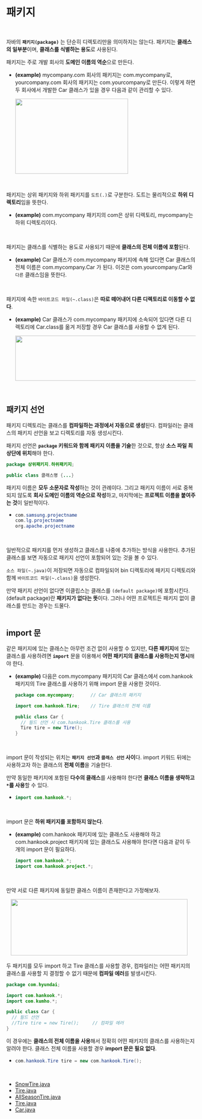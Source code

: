 # 패키지
<br/>

자바의 **`패키지(package)`** 는 단순히 디렉토리만을 의미하지는 않는다. 패키지는 **클래스의 일부분**이며, **클래스를 식별하는 용도**로 사용된다.

패키지는 주로 개발 회사의 **도메인 이름의 역순**으로 만든다.<br/>
- **(example)** mycompany.com 회사의 패키지는 com.mycompany로, yourcompany.com 회사의 패키지는 com.yourcompany로 만든다.
  이렇게 하면 두 회사에서 개발한 Car 클래스가 있을 경우 다음과 같이 관리할 수 있다.
  
  <img src="https://github.com/silxbro/java/assets/142463332/13c8e408-4d73-495a-83e0-c0660b38d64b" width="300" height="200"/><br/>
<br/>

패키지는 상위 패키지와 하위 패키지를 `도트(.)`로 구분한다. 도트는 물리적으로 **하위 디렉토리**임을 뜻한다.<br/>
- **(example)** com.mycompany 패키지의 com은 상위 디렉토리, mycompany는 하위 디렉토리이다.
<br/>

패키지는 클래스를 식별하는 용도로 사용되기 때문에 **클래스의 전체 이름에 포함**된다.<br/>
- **(example)** Car 클래스가 com.mycompany 패키지에 속해 있다면 Car 클래스의 전체 이름은 com.mycompany.Car 가 된다. 이것은 com.yourcompany.Car와 `다른` 클래스임을 뜻한다.
<br/>

패키지에 속한 `바이트코드 파일(~.class)`은 **따로 떼어내어 다른 디렉토리로 이동할 수 없다**.<br/>
- **(example)** Car 클래스가 com.mycompany 패키지에 소속되어 있다면 다른 디렉토리에 Car.class를 옮겨 저장할 경우 Car 클래스를 사용할 수 없게 된다.

  <img src="https://github.com/silxbro/java/assets/142463332/8e905654-debb-4b00-9601-9ef42f2125d1" width="550" height="120"/><br/>
<br/>

## 패키지 선언
패키지 디렉토리는 클래스를 **컴파일하는 과정에서 자동으로 생성**된다. 컴파일러는 클래스의 패키지 선언을 보고 디렉토리를 자동 생성시킨다.

패키지 선언은 **`package` 키워드와 함께 패키지 이름을 기술**한 것으로, 항상 **소스 파일 최상단에 위치**해야 한다.
```java
package 상위패키지.하위패키지;

public class 클래스명 {...}
```
패키지 이름은 **모두 소문자로 작성**하는 것이 관례이다.
그리고 패키지 이름이 서로 중복되지 않도록 **회사 도메인 이름의 역순으로 작성**하고, 마지막에는 **프로젝트 이름을 붙여주는 것**이 일반적이다.
- ```java
  com.samsung.projectname
  com.lg.projectname
  org.apache.projectname
  ```
<br/>

일반적으로 패키지를 먼저 생성하고 클래스를 나중에 추가하는 방식을 사용한다. 추가된 클래스를 보면 자동으로 패키지 선언이 포함되어 있는 것을 볼 수 있다.

`소스 파일(~.java)`이 저장되면 자동으로 컴파일되어 bin 디렉토리에 패키지 디렉토리와 함께 `바이트코드 파일(~.class)`을 생성한다.

만약 패키지 선언이 없다면 이클립스는 클래스를 `(default package)`에 포함시킨다. (default package)란 **패키지가 없다는 뜻**이다. 그러나 어떤 프로젝트든 패키지 없이 클래스를
만드는 경우는 드물다.
<br/>
<br/>

## import 문
같은 패키지에 있는 클래스는 아무런 조건 없이 사용할 수 있지만, **다른 패키지**에 있는 클래스를 사용하려면 **`import`** 문을 이용해서
**어떤 패키지의 클래스를 사용하는지 명시**해야 한다.

- **(example)** 다음은 com.mycompany 패키지의 Car 클래스에서 com.hankook 패키지의 Tire 클래스를 사용하기 위해 import 문을 사용한 것이다.
  ```java
  package com.mycompany;      // Car 클래스의 패키지

  import com.hankook.Tire;    // Tire 클래스의 전체 이름

  public class Car {
    // 필드 선언 시 com.hankook.Tire 클래스를 사용
    Tire tire = new Tire();
  }
  ```
<br/>

import 문이 작성되는 위치는 **`패키지 선언`과 `클래스 선언` 사이**다. import 키워드 뒤에는 사용하고자 하는 클래스의 **전체 이름**을 기술한다. 

만약 동일한 패키지에 포함된 **다수의 클래스**를 사용해야 한다면 **클래스 이름을 생략하고 `*`를 사용**할 수 있다.
- ```java
  import com.hankook.*;
  ```
<br/>

import 문은 **하위 패키지를 포함하지 않는다**.
- **(example)** com.hankook 패키지에 있는 클래스도 사용해야 하고 com.hankook.project 패키지에 있는 클래스도 사용해야 한다면 다음과 같이 두 개의 import 문이 필요하다.
  ```java
  import com.hankook.*;
  import com.hankook.project.*;
  ```
<br/>

만약 서로 다른 패키지에 동일한 클래스 이름이 존재한다고 가정해보자.

&nbsp;&nbsp;&nbsp;<img src="https://github.com/silxbro/java/assets/142463332/c4b0fdb5-9942-4461-9ad3-3a44e571a8dd" width="470" height="150"/>

두 패키지를 모두 import 하고 Tire 클래스를 사용할 경우, 컴파일러는 어떤 패키지의 클래스를 사용할 지 결정할 수 없기 때문에 **컴파일 에러**를 발생시킨다.
```java
package com.hyundai;

import com.hankook.*;
import com.kumho.*;

public class Car {
  // 필드 선언
  //Tire tire = new Tire();     // 컴파일 에러
}
```
이 경우에는 **클래스의 전체 이름을 사용**해서 정확히 어떤 패키지의 클래스를 사용하는지 알려야 한다. 클래스 전체 이름을 사용할 경우 **import 문은 필요 없다**.
- ```java
  com.hankook.Tire tire = new com.hankook.Tire();
  ```

<br/>

- [SnowTire.java](https://github.com/silxbro/java/blob/main/src/thisisjava/ch06/sec12/hankook/SnowTire.java)
- [Tire.java](https://github.com/silxbro/java/blob/main/src/thisisjava/ch06/sec12/hankook/Tire.java)
- [AllSeasonTire.java](https://github.com/silxbro/java/blob/main/src/thisisjava/ch06/sec12/kumho/AllSeasonTire.java)
- [Tire.java](https://github.com/silxbro/java/blob/main/src/thisisjava/ch06/sec12/kumho/Tire.java)
- [Car.java](https://github.com/silxbro/java/blob/main/src/thisisjava/ch06/sec12/hyundai/Car.java)
